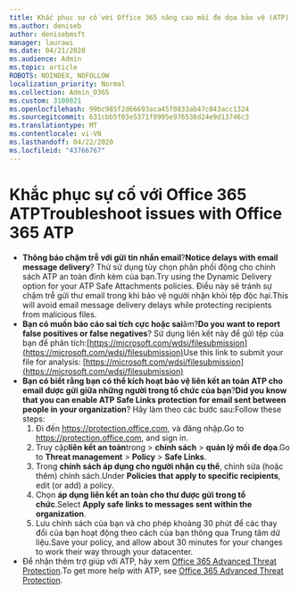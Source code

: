 ```yaml
---
title: Khắc phục sự cố với Office 365 nâng cao mối đe dọa bảo vệ (ATP)
ms.author: deniseb
author: denisebmsft
manager: laurawi
ms.date: 04/21/2020
ms.audience: Admin
ms.topic: article
ROBOTS: NOINDEX, NOFOLLOW
localization_priority: Normal
ms.collection: Admin_O365
ms.custom: 3100021
ms.openlocfilehash: 99bc985f2d66693aca45f0833ab47c043acc1324
ms.sourcegitcommit: 631cbb5f03e5371f0995e976536d24e9d13746c3
ms.translationtype: MT
ms.contentlocale: vi-VN
ms.lasthandoff: 04/22/2020
ms.locfileid: "43766767"
---
```

# <a name="troubleshoot-issues-with-office-365-atp"></a><span data-ttu-id="6068c-102">Khắc phục sự cố với Office 365 ATP</span><span class="sxs-lookup"><span data-stu-id="6068c-102">Troubleshoot issues with Office 365 ATP</span></span>

- <span data-ttu-id="6068c-103">**Thông báo chậm trễ với gửi tin nhắn email**?</span><span class="sxs-lookup"><span data-stu-id="6068c-103">**Notice delays with email message delivery**?</span></span> <span data-ttu-id="6068c-104">Thử sử dụng tùy chọn phân phối động cho chính sách ATP an toàn đính kèm của bạn.</span><span class="sxs-lookup"><span data-stu-id="6068c-104">Try using the Dynamic Delivery option for your ATP Safe Attachments policies.</span></span> <span data-ttu-id="6068c-105">Điều này sẽ tránh sự chậm trễ gửi thư email trong khi bảo vệ người nhận khỏi tệp độc hại.</span><span class="sxs-lookup"><span data-stu-id="6068c-105">This will avoid email message delivery delays while protecting recipients from malicious files.</span></span>
- <span data-ttu-id="6068c-106">**Bạn có muốn báo cáo sai tích cực hoặc sai**âm?</span><span class="sxs-lookup"><span data-stu-id="6068c-106">**Do you want to report false positives or false negatives**?</span></span> <span data-ttu-id="6068c-107">Sử dụng liên kết này để gửi tệp của bạn để phân tích:[https://microsoft.com/wdsi/filesubmission](https://microsoft.com/wdsi/filesubmission)</span><span class="sxs-lookup"><span data-stu-id="6068c-107">Use this link to submit your file for analysis: [https://microsoft.com/wdsi/filesubmission](https://microsoft.com/wdsi/filesubmission)</span></span>
- <span data-ttu-id="6068c-108">**Bạn có biết rằng bạn có thể kích hoạt bảo vệ liên kết an toàn ATP cho email được gửi giữa những người trong tổ chức của bạn**?</span><span class="sxs-lookup"><span data-stu-id="6068c-108">**Did you know that you can enable ATP Safe Links protection for email sent between people in your organization**?</span></span> <span data-ttu-id="6068c-109">Hãy làm theo các bước sau:</span><span class="sxs-lookup"><span data-stu-id="6068c-109">Follow these steps:</span></span>
    1. <span data-ttu-id="6068c-110">Đi đến https://protection.office.com, và đăng nhập.</span><span class="sxs-lookup"><span data-stu-id="6068c-110">Go to https://protection.office.com, and sign in.</span></span>
    2. <span data-ttu-id="6068c-111">Truy cập**liên kết an toàn**trong > **chính sách** >  **quản lý mối đe dọa**.</span><span class="sxs-lookup"><span data-stu-id="6068c-111">Go to **Threat management** > **Policy** > **Safe Links**.</span></span>
    3. <span data-ttu-id="6068c-112">Trong **chính sách áp dụng cho người nhận cụ thể**, chỉnh sửa (hoặc thêm) chính sách.</span><span class="sxs-lookup"><span data-stu-id="6068c-112">Under **Policies that apply to specific recipients**, edit (or add) a policy.</span></span>
    4. <span data-ttu-id="6068c-113">Chọn **áp dụng liên kết an toàn cho thư được gửi trong tổ chức**.</span><span class="sxs-lookup"><span data-stu-id="6068c-113">Select **Apply safe links to messages sent within the organization**.</span></span>
    5. <span data-ttu-id="6068c-114">Lưu chính sách của bạn và cho phép khoảng 30 phút để các thay đổi của bạn hoạt động theo cách của bạn thông qua Trung tâm dữ liệu.</span><span class="sxs-lookup"><span data-stu-id="6068c-114">Save your policy, and allow about 30 minutes for your changes to work their way through your datacenter.</span></span>
- <span data-ttu-id="6068c-115">Để nhận thêm trợ giúp với ATP, hãy xem [Office 365 Advanced Threat Protection](https://docs.microsoft.com/office365/securitycompliance/office-365-atp).</span><span class="sxs-lookup"><span data-stu-id="6068c-115">To get more help with ATP, see [Office 365 Advanced Threat Protection](https://docs.microsoft.com/office365/securitycompliance/office-365-atp).</span></span>
